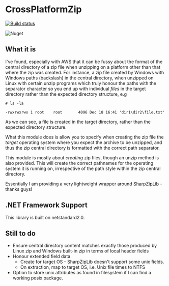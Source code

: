 # CrossPlatformZip

[![Build status](https://ci.appveyor.com/api/projects/status/d2cpscmh141cy3wq?svg=true)](https://ci.appveyor.com/project/fireflycons/crossplatformzip)

![Nuget](https://img.shields.io/nuget/v/Firefly.CrossPlatformZip)

## What it is

I've found, especially with AWS that it can be fussy about the format of the central directory of a zip file when unzipping on a platform other than that where the zip was created. For instance, a zip file created by Windows with Windows paths (backslash) in the central directory, when unzipped on Linux with certain unzip programs which truly honour the paths with the separator character so you end up with individual _files_ in the target directory rather than the expected directory structure, e.g

```
# ls -la

-rwxrwxrwx 1 root    root       4096 Dec 18 16:41 'dir1\dir2\file.txt'
```

As we can see, a file is created in the target directory, rather than the expected directory structure.

What this module does is allow you to specify when creating the zip file the _target_ operating system where you expect the archive to be unzipped, and thus the zip central directory is formatted with the correct path separator.

This module is mostly about _creating_ zip files, though an unzip method is also provided. This will create the correct pathnames for the operating system it is running on, irrespective of the path style within the zip central directory.

Essentially I am providing a very lightweight wrapper around [SharpZipLib](https://github.com/icsharpcode/SharpZipLib) - thanks guys!

## .NET Framework Support

This library is built on netstandard2.0.

## Still to do

* Ensure central directory content matches exactly those produced by Linux zip and Windows built-in zip in terms of local header fields
* Honour extended field data
    * Create for target OS - SharpZipLib doesn't support some unix fields.
    * On extraction, map to target OS, i.e. Unix file times to NTFS
* Option to store unix attributes as found in filesystem if I can find a working posix package.
